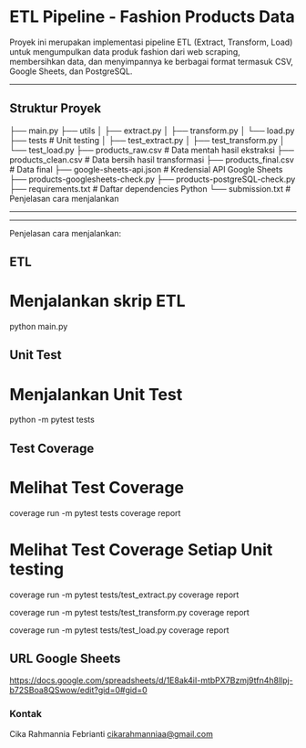 # ETL Pipeline - Fashion Products Data

Proyek ini merupakan implementasi pipeline ETL (Extract, Transform, Load) untuk mengumpulkan data produk fashion dari web scraping, membersihkan data, dan menyimpannya ke berbagai format termasuk CSV, Google Sheets, dan PostgreSQL.

---

## Struktur Proyek

├── main.py 
├── utils
│ ├── extract.py
│ ├── transform.py
│ └── load.py
├── tests # Unit testing
│ ├── test_extract.py
│ ├── test_transform.py
│ └── test_load.py
├── products_raw.csv # Data mentah hasil ekstraksi
├── products_clean.csv # Data bersih hasil transformasi
├── products_final.csv # Data final
├── google-sheets-api.json # Kredensial API Google Sheets
├── products-googlesheets-check.py 
├── products-postgreSQL-check.py
├── requirements.txt # Daftar dependencies Python
└── submission.txt # Penjelasan cara menjalankan

---


---

Penjelasan cara menjalankan:

ETL
-----
# Menjalankan skrip ETL
python main.py

Unit Test
---------
# Menjalankan Unit Test
python -m pytest tests

Test Coverage
-------------
# Melihat Test Coverage
coverage run -m pytest tests
coverage report

# Melihat Test Coverage Setiap Unit testing
coverage run -m pytest tests/test_extract.py
coverage report

coverage run -m pytest tests/test_transform.py
coverage report

coverage run -m pytest tests/test_load.py
coverage report

URL Google Sheets
-----------------
https://docs.google.com/spreadsheets/d/1E8ak4iI-mtbPX7Bzmj9tfn4h8llpj-b72SBoa8QSwow/edit?gid=0#gid=0

### Kontak
Cika Rahmannia Febrianti
cikarahmanniaa@gmail.com

